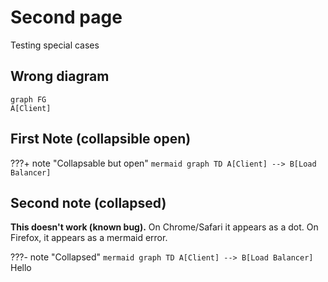 # Second page
Testing special cases

## Wrong diagram

```mermaid
graph FG
A[Client] 
```

## First Note (collapsible open)

???+ note "Collapsable but open"
    ```mermaid
    graph TD
    A[Client] --> B[Load Balancer]
    ```

## Second note (collapsed)

**This doesn't work (known bug).**
On Chrome/Safari it appears as a dot. On Firefox, it appears as
a mermaid error.

???- note "Collapsed"
    ```mermaid
    graph TD
    A[Client] --> B[Load Balancer]
    ```
    Hello